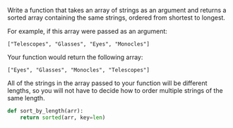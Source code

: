 Write a function that takes an array of strings as an argument and returns a sorted array containing the same strings, ordered from shortest to longest.

For example, if this array were passed as an argument:

    ["Telescopes", "Glasses", "Eyes", "Monocles"]

Your function would return the following array:

    ["Eyes", "Glasses", "Monocles", "Telescopes"]

All of the strings in the array passed to your function will be different lengths, so you will not have to decide how to order multiple strings of the same length.
```py
def sort_by_length(arr):
    return sorted(arr, key=len)
```
